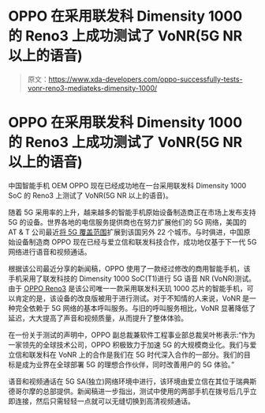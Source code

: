 # OPPO 在采用联发科 Dimensity 1000 的 Reno3 上成功测试了 VoNR(5G NR 以上的语音)

> 原文：<https://www.xda-developers.com/oppo-successfully-tests-vonr-reno3-mediateks-dimensity-1000/>

# OPPO 在采用联发科 Dimensity 1000 的 Reno3 上成功测试了 VoNR(5G NR 以上的语音)

中国智能手机 OEM OPPO 现在已经成功地在一台采用联发科 Dimensity 1000 SoC 的 Reno3 上测试了 VoNR(5G NR 以上的语音)。

随着 5G 采用率的上升，越来越多的智能手机原始设备制造商正在市场上发布支持 5G 的设备。世界各地的电信服务提供商也在努力扩展他们的 5G 网络，美国的 AT & T 公司最近[将 5G 覆盖范围](https://www.xda-developers.com/att-5g-network-22-new-cities-mmwave/)扩展到该国另外 22 个城市。与时俱进，中国原始设备制造商 OPPO 现在已经与爱立信和联发科技合作，成功地仅基于下一代 5G 网络进行语音和视频通话。

根据该公司最近分享的新闻稿，OPPO 使用了一款经过修改的商用智能手机，该手机采用了联发科技的 Dimensity 1000 SoC(T1)进行 5G 语音 NR (VoNR)测试。由于 [OPPO Reno3](https://www.xda-developers.com/oppo-reno3-pro-5g-quad-rear-camera-china-launch/) 是该公司唯一一款采用联发科天玑 1000 芯片的智能手机，可以肯定的是，该设备的改良版被用于进行测试。对于不知情的人来说，VoNR 是一种完全依赖于 5G 网络的基本呼叫服务。与旧的呼叫服务相比，VoNR 显著降低了延迟，大大提高了声音和视频质量，从而提升了整体体验。

在一份关于测试的声明中，OPPO 副总裁兼软件工程事业部总裁吴叶彬表示:“作为一家领先的全球技术公司，OPPO 积极致力于加速 5G 的大规模商业化。我们与爱立信和联发科在 VoNR 上的合作是我们在 5G 时代深入合作的一部分。我们的目标是成为业界在全球部署 5G 的理想合作伙伴，同时改善用户的 5G 体验。”

语音和视频通话在 5G SA(独立)网络环境中进行，该环境由爱立信在其位于瑞典斯德哥尔摩的总部提供。新闻稿进一步指出，测试中使用的两部手机在拨号后几乎立即连接，然后只需轻轻一点就可以无缝切换到高清视频通话。